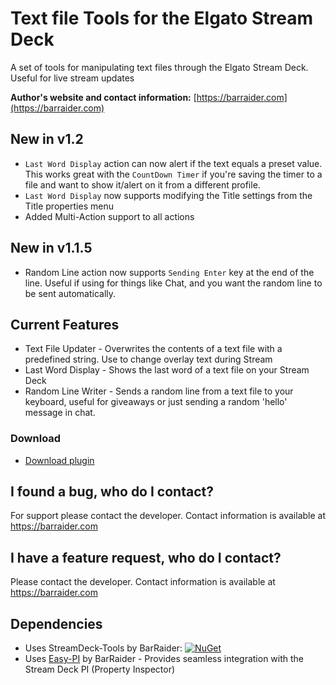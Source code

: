# Text file Tools for the Elgato Stream Deck

A set of tools for manipulating text files through the Elgato Stream Deck. Useful for live stream updates

 **Author's website and contact information:** [https://barraider.com](https://barraider.com)

## New in v1.2
- `Last Word Display` action can now alert if the text equals a preset value. This works great with the `CountDown Timer` if you're saving the timer to a file and want to show it/alert on it from a different profile.
- `Last Word Display` now supports modifying the Title settings from the Title properties menu
- Added Multi-Action support to all actions


## New in v1.1.5
- Random Line action now supports `Sending Enter` key at the end of the line. Useful if using for things like Chat, and you want the random line to be sent automatically.

## Current Features
* Text File Updater - Overwrites the contents of a text file with a predefined string. Use to change overlay text during Stream
* Last Word Display - Shows the last word of a text file on your Stream Deck
* Random Line Writer - Sends a random line from a text file to your keyboard, useful for giveaways or just sending a random 'hello' message in chat.


### Download

* [Download plugin](https://github.com/BarRaider/streamdeck-textfiletools/releases/)

## I found a bug, who do I contact?
For support please contact the developer. Contact information is available at https://barraider.com

## I have a feature request, who do I contact?
Please contact the developer. Contact information is available at https://barraider.com

## Dependencies
* Uses StreamDeck-Tools by BarRaider: [![NuGet](https://img.shields.io/nuget/v/streamdeck-tools.svg?style=flat)](https://www.nuget.org/packages/streamdeck-tools)
* Uses [Easy-PI](https://github.com/BarRaider/streamdeck-easypi) by BarRaider - Provides seamless integration with the Stream Deck PI (Property Inspector) 
